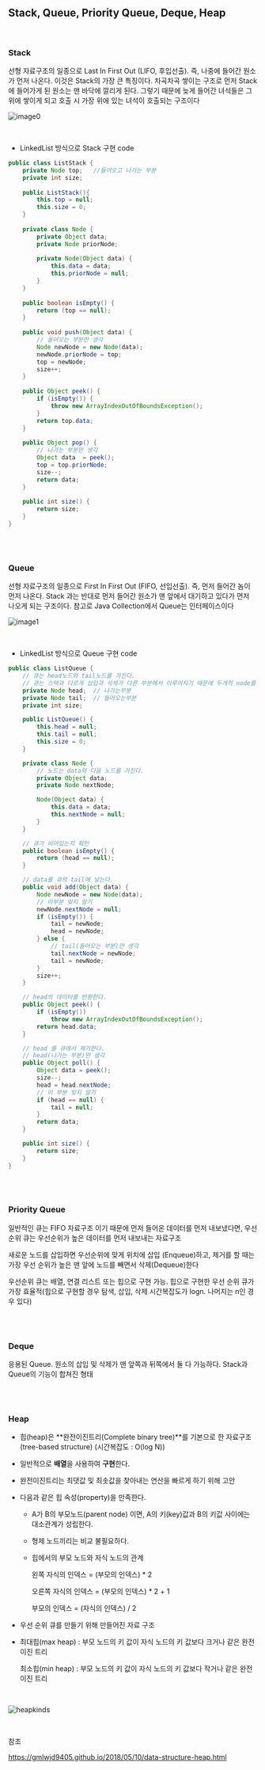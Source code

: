 ## Stack, Queue, Priority Queue, Deque, Heap

</br>

### Stack

선형 자료구조의 일종으로 Last In First Out (LIFO, 후입선출). 즉, 나중에 들어간 원소가 먼저 나온다. 이것은 Stack의 가장 큰 특징이다. 차곡차곡 쌓이는 구조로 먼저 Stack에 들어가게 된 원소는 맨 바닥에 깔리게 된다. 그렇기 때문에 늦게 들어간 녀석들은 그 위에 쌓이게 되고 호출 시 가장 위에 있는 녀석이 호출되는 구조이다

![image0](stack.png)

</br>

* LinkedList 방식으로 Stack 구현 code

```java
public class ListStack {
    private Node top;	//들어오고 나가는 부분
    private int size;
    
    public ListStack(){
        this.top = null;
        this.size = 0;
    }
    
    private class Node {
    	private Object data;
    	private Node priorNode;
        
    	private Node(Object data) {
    		this.data = data;
    		this.priorNode = null;
    	}
    }
    
    public boolean isEmpty() {
        return (top == null);
    }
    
    public void push(Object data) {
        // 들어오는 부분만 생각
    	Node newNode = new Node(data);
    	newNode.priorNode = top;
    	top = newNode;
        size++;
    }
    
    public Object peek() {
    	if (isEmpty()) {
    		throw new ArrayIndexOutOfBoundsException();
    	}
    	return top.data;
    }
    
    public Object pop() {
        // 나가는 부분만 생각
    	Object data  = peek();
    	top = top.priorNode;
        size--;
    	return data;
    }
    
    public int size() {
    	return size;
    }
}
```



</br>

</br>

### Queue

선형 자료구조의 일종으로 First In First Out (FIFO, 선입선출). 즉, 먼저 들어간 놈이 먼저 나온다. Stack 과는 반대로 먼저 들어간 원소가 맨 앞에서 대기하고 있다가 먼저 나오게 되는 구조이다. 참고로 Java Collection에서 Queue는 인터페이스이다

![image1](queue.png)

</br>

* LinkedList 방식으로 Queue 구현 code

```java
public class ListQueue {
	// 큐는 head노드와 tail노드를 가진다.
	// 큐는 스택과 다르게 삽입과 삭제가 다른 부분에서 이루어지기 때문에 두개의 node를 갖는다
	private Node head;	// 나가는부분
	private Node tail;	// 들어오는부분
	private int size;

	public ListQueue() {
		this.head = null;
		this.tail = null;
		this.size = 0;
	}

	private class Node {
		// 노드는 data와 다음 노드를 가진다.
		private Object data;
		private Node nextNode;

		Node(Object data) {
			this.data = data;
			this.nextNode = null;
		}
	}

	// 큐가 비어있는지 확인
	public boolean isEmpty() {
		return (head == null);
	}

	// data를 큐의 tail에 넣는다.
	public void add(Object data) {
		Node newNode = new Node(data);
		// 이부분 잊지 말기
		newNode.nextNode = null;
		if (isEmpty()) {
			tail = newNode;
			head = newNode;
		} else {
			// tail(들어오는 부분)만 생각
			tail.nextNode = newNode;
			tail = newNode;
		}
		size++;
	}

	// head의 데이터를 반환한다.
	public Object peek() {
		if (isEmpty())
			throw new ArrayIndexOutOfBoundsException();
		return head.data;
	}

	// head 를 큐에서 제거한다.
	// head(나가는 부분)만 생각
	public Object poll() {
		Object data = peek();
		size--;
		head = head.nextNode;
		// 이 부분 잊지 말기
		if (head == null) {
			tail = null;
		}
		return data;
	}

	public int size() {
		return size;
	}
}
```



</br>

</br>

### Priority Queue

일반적인 큐는 FIFO 자료구조 이기 때문에 먼저 들어온 데이터를 먼저 내보냈다면, 우선순위 큐는 우선순위가 높은 데이터를 먼저 내보내는 자료구조

새로운 노드를 삽입하면 우선순위에 맞게 위치에 삽입 (Enqueue)하고, 제거를 할 때는 가장 우선 순위가 높은 맨 앞에 노드를 빼면서 삭제(Dequeue)한다

우선순위 큐는 배열, 연결 리스트 또는 힙으로 구현 가능. 힙으로 구현한 우선 순위 큐가 가장 효율적(힙으로 구현할 경우 탐색, 삽입, 삭제 시간복잡도가 logn. 나머지는 n인 경우 있다)

</br>

</br>

### Deque

응용된 Queue. 원소의 삽입 및 삭제가 맨 앞쪽과 뒤쪽에서 둘 다 가능하다. Stack과 Queue의 기능이 합쳐진 형태

</br>

</br>

### Heap

- 힙(heap)은 **완전이진트리(Complete binary tree)**를 기본으로 한 자료구조(tree-based structure) (시간복잡도 : O(log N))

- 일반적으로 **배열**을 사용하여 **구현**한다.

- 완전이진트리는 최댓값 및 최솟값을 찾아내는 연산을 빠르게 하기 위해 고안

- 다음과 같은 힙 속성(property)을 만족한다.

  - A가 B의 부모노드(parent node) 이면, A의 키(key)값과 B의 키값 사이에는 대소관계가 성립한다.

  - 형제 노드끼리는 비교 불필요하다.

  - 힙에서의 부모 노드와 자식 노드의 관계

    왼쪽 자식의 인덱스 = (부모의 인덱스) * 2

    오른쪽 자식의 인덱스 = (부모의 인덱스) * 2 + 1

    부모의 인덱스 = (자식의 인덱스) / 2



* 우선 순위 큐를 만들기 위해 만들어진 자료 구조

* 최대힙(max heap) : 부모 노드의 키 값이 자식 노드의 키 값보다 크거나 같은 완전 이진 트리

  최소힙(min heap) : 부모 노드의 키 값이 자식 노드의 키 값보다 작거나 같은 완전 이진 트리

</br>



![heapkinds](./heapkinds.jpg)

</br>

참조

https://gmlwjd9405.github.io/2018/05/10/data-structure-heap.html

